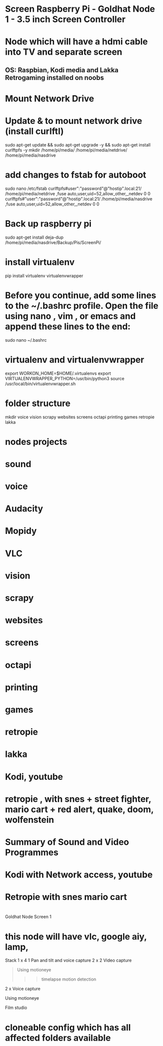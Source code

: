 # Screen Raspberry Pi - Goldhat Node 1 - 3.5 inch Screen Controller  
# Node which will have a hdmi cable into TV and separate screen  
## OS: Raspbian, Kodi media and Lakka Retrogaming installed on noobs  
# Mount Network Drive
# Update &  to mount network drive (install curlftl)
sudo apt-get update && sudo apt-get upgrade -y && sudo apt-get install curlftpfs -y
mkdir /home/pi/media/ /home/pi/media/netdrive/ /home/pi/media/nasdrive
# add changes to fstab for autoboot
sudo nano /etc/fstab
curlftpfs#user":"password"@"hostip".local:21/ /home/pi/media/netdrive ,fuse auto,user,uid=52,allow_other,_netdev 0 0
curlftpfs#"user":"password"@"hostip".local:21/ /home/pi/media/nasdrive ,fuse auto,user,uid=52,allow_other,_netdev 0 0

# Back up raspberry pi
sudo apt-get install deja-dup
/home/pi/media/nasdrive/Backup/Pis/ScreenPi/

# install virtualenv
pip install virtualenv virtualenvwrapper
# Before you continue, add some lines to the ~/.bashrc  profile. Open the file using nano , vim , or emacs  and append these lines to the end:
sudo nano ~/.bashrc 
# virtualenv and virtualenvwrapper
export WORKON_HOME=$HOME/.virtualenvs
export VIRTUALENVWRAPPER_PYTHON=/usr/bin/python3
source /usr/local/bin/virtualenvwrapper.sh
# folder structure
mkdir voice vision scrapy websites screens octapi printing games retropie lakka
 # nodes projects
  # sound
   # voice
   # Audacity
   # Mopidy
   # VLC
  # vision
  # scrapy
  # websites
  # screens 
  # octapi
  # printing
  # games
   # retropie
   # lakka
   # Kodi, youtube
   # retropie , with snes + street fighter, mario cart + red alert, quake, doom, wolfenstein

# Summary of Sound and Video Programmes
# Kodi with Network access, youtube 

# Retropie with snes mario cart 

#

Goldhat Node 
Screen 1
# this node will have vlc, google aiy, lamp, 

Stack 1 x 4
1 Pan and tilt and voice capture
2 x 2 Video capture 
> Using motioneye
>>> timelapse
>>> motion detection


2 x Voice capture


Using motioneye

Film studio
# cloneable config which has all affected folders available 

